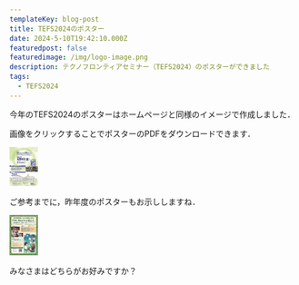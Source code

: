 ```yaml
---
templateKey: blog-post
title: TEFS2024のポスター
date: 2024-5-10T19:42:10.000Z
featuredpost: false
featuredimage: /img/logo-image.png
description: テクノフロンティアセミナー（TEFS2024）のポスターができました
tags:
  - TEFS2024
---
```


今年のTEFS2024のポスターはホームページと同様のイメージで作成しました．

画像をクリックすることでポスターのPDFをダウンロードできます．

[<img src="./TEFS2024-poster.jpg" width="50px">](./TEFS2024-poster.pdf)


ご参考までに，昨年度のポスターもお示ししますね．

[<img src="./TEFS2023-poster.jpg" width="50px">](./TEFS2023-poster.pdf)

みなさまはどちらがお好みですか？
